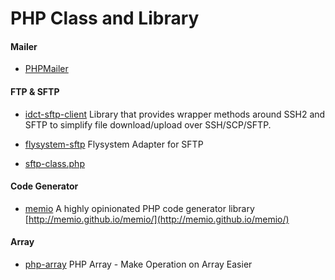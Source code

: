 # PHP Class and Library

#### Mailer

* [PHPMailer](https://github.com/PHPMailer/PHPMailer)

#### FTP & SFTP

* [idct-sftp-client](https://github.com/ideaconnect/idct-sftp-client) Library that provides wrapper methods around SSH2 and SFTP to simplify file download/upload over SSH/SCP/SFTP.

* [flysystem-sftp](https://github.com/thephpleague/flysystem-sftp) Flysystem Adapter for SFTP

* [sftp-class.php](https://gist.github.com/rachelbaker/e77c73f59dec2855078e)

#### Code Generator

* [memio](https://github.com/memio/memio) A highly opinionated PHP code generator library 
[http://memio.github.io/memio/](http://memio.github.io/memio/)

#### Array

* [php-array](https://github.com/Mahdi-Mohammadi/php-array) PHP Array - Make Operation on Array Easier

